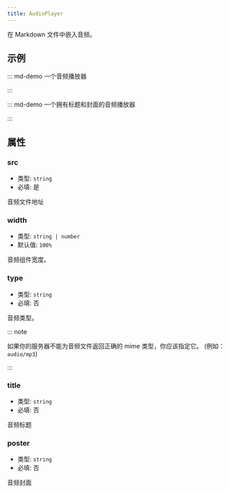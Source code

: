 ```yaml
---
title: AudioPlayer
---
```


在 Markdown 文件中嵌入音频。

<!-- more -->

## 示例

::: md-demo 一个音频播放器

<AudioPlayer src="/sample.mp3" />

:::

::: md-demo 一个拥有标题和封面的音频播放器

<AudioPlayer
  src="/sample.mp3"
  title="A Sample Audio"
  poster="/logo.svg"
/>

:::

## 属性

### src

- 类型: `string`
- 必填: 是

音频文件地址

### width

- 类型: `string | number`
- 默认值: `100%`

音频组件宽度。

### type

- 类型: `string`
- 必填: 否

音频类型。

::: note

如果你的服务器不能为音频文件返回正确的 mime 类型，你应该指定它。 (例如：`audio/mp3`)

:::

### title

- 类型: `string`
- 必填: 否

音频标题

### poster

- 类型: `string`
- 必填: 否

音频封面
